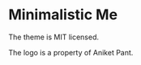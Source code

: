 Minimalistic Me
===============

The theme is MIT licensed.

The logo is a property of Aniket Pant.

